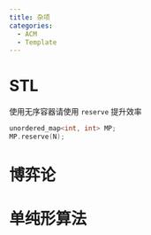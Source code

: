```yaml
---
title: 杂项
categories:
  - ACM
  - Template
---
```




# STL



使用无序容器请使用 `reserve` 提升效率

``` cpp
unordered_map<int, int> MP;
MP.reserve(N);
```













# 博弈论



















# 单纯形算法





